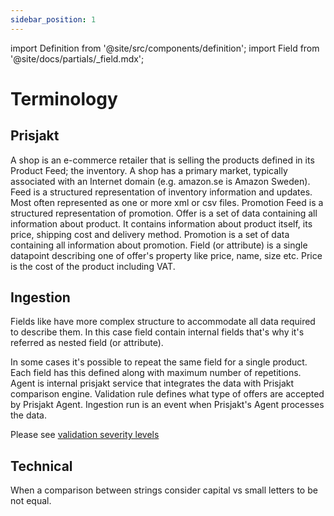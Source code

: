 ```yaml
---
sidebar_position: 1
---
```


import Definition from '@site/src/components/definition';
import Field from '@site/docs/partials/_field.mdx';

# Terminology

## Prisjakt

<Definition id="shop" title="Shop">
    A shop is an e-commerce retailer that is selling the products defined in its Product Feed; the inventory. A shop has a primary market, typically associated with an Internet domain (e.g. amazon.se is Amazon Sweden).
</Definition>

<Definition id="feed" title="Feed">
    Feed is a structured representation of inventory information and updates. Most often represented as one or more xml or csv files.
</Definition>

<Definition id="feed" title="Promotion Feed">
    Promotion Feed is a structured representation of promotion.
</Definition>

<Definition id="offer" title="Offer">
    Offer is a set of data containing all information about product. It contains information about product itself, its price, shipping cost and delivery method.
</Definition>

<Definition id="promotion" title="Promotion">
    Promotion is a set of data containing all information about promotion.
</Definition>

<Definition id="field" title="Field">
    Field (or attribute) is a single datapoint describing one of offer's property like price, name, size etc.
</Definition>

<Definition id="price" title="Price">
    Price is the cost of the product including VAT. 
</Definition>



## Ingestion


<Definition id="nested" title="Nested">

Fields like <Field name="shipping" dir="offer" /> have more complex structure to accommodate all data required to describe them. In this case field contain internal fields that's why it's referred as nested field (or attribute).
    
</Definition>


<Definition id="repeatable" title="Repeatable">
    In some cases it's possible to repeat the same field for a single product. Each field has this defined along with maximum number of repetitions. 
</Definition>

<Definition id="agent" title="Agent">
    Agent is internal prisjakt service that integrates the data with Prisjakt comparison engine.
</Definition>


<Definition id="validation_rule" title="Validation  Rule">
    Validation rule defines what type of offers are accepted by Prisjakt Agent.
</Definition>


<Definition id="ingestion_run" title="Ingestion Run">
    Ingestion run is an event when Prisjakt's Agent processes the data.
</Definition>


<Definition id="severity" title="Severity">

Please see [validation severity levels](/reference/validation-severity-levels.md)

</Definition>

## Technical

<Definition id="case_sensitive" title="Case Sensitive">
    When a comparison between strings consider capital vs small letters to be not equal.
</Definition>
